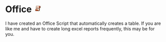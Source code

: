 # Office <img src="Images/OSLogo.jpg" alt="Alt Text" width="27"/>




I have created an Office Script that automatically creates a table. If you are like me and have to create long excel reports frequently, this may be for you. 
